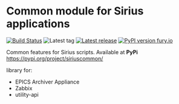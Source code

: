 Common module for Sirius applications
=====================================
[![Build Status](https://api.travis-ci.org/lnls-sirius/sirius-common.svg)](https://travis-ci.org/lnls-sirius/sirius-common)
![Latest tag](https://img.shields.io/github/tag/lnls-sirius/sirius-common.svg?style=flat)
[![Latest release](https://img.shields.io/github/release/lnls-sirius/sirius-common.svg?style=flat)](https://github.com/lnls-sirius/sirius-common/releases)
[![PyPI version fury.io](https://badge.fury.io/py/siriuscommon.svg)](https://pypi.python.org/pypi/siriuscommon/)

Common features for Sirius scripts.
Available at **PyPi** https://pypi.org/project/siriuscommon/


library for:
* EPICS Archiver Appliance
* Zabbix
* utility-api
